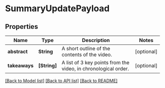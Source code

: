 # SummaryUpdatePayload

## Properties
Name | Type | Description | Notes
------------ | ------------- | ------------- | -------------
**abstract** | **String** | A short outline of the contents of the video. | [optional] 
**takeaways** | **[String]** | A list of 3 key points from the video, in chronological order. | [optional] 

[[Back to Model list]](../README.md#documentation-for-models) [[Back to API list]](../README.md#documentation-for-api-endpoints) [[Back to README]](../README.md)


